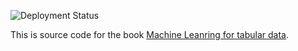 ![Deployment Status](https://github.com/tiepvupsu/tabml-book/workflows/Deployment/badge.svg)

This is source code for the book [Machine Leanring for tabular data](https://machinelearningcoban.com/tabml-book/).
